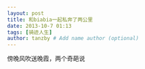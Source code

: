 ```yaml
---
layout: post
title: 和biabia一起私奔了两公里
date: 2013-10-7 01:13
tags: [骑迹人生]
author: tanzby # Add name author (optional)
---
```


傍晚风吹送晚霞，两个奇葩说
